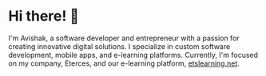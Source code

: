 # Hi there! 👋

I'm Avishak, a software developer and entrepreneur with a passion for creating innovative digital solutions. I specialize in custom software development, mobile apps, and e-learning platforms. Currently, I'm focused on my company, Eterces, and our e-learning platform, [etslearning.net](https://etslearning.net).
